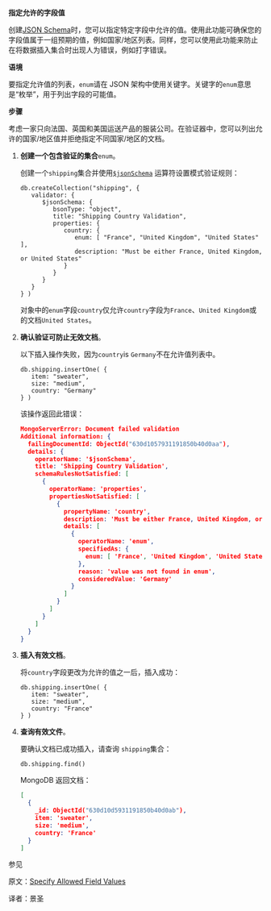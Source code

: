 **指定允许的字段值**

创建[JSON Schema](https://www.mongodb.com/docs/manual/core/schema-validation/specify-json-schema/#std-label-schema-validation-json)时，您可以指定特定字段中允许的值。使用此功能可确保您的字段值属于一组预期的值，例如国家/地区列表。同样，您可以使用此功能来防止在将数据插入集合时出现人为错误，例如打字错误。

**语境**

要指定允许值的列表，`enum`请在 JSON 架构中使用关键字。关键字的`enum`意思是“枚举”，用于列出字段的可能值。

**步骤**

考虑一家只向法国、英国和美国运送产品的服装公司。在验证器中，您可以列出允许的国家/地区值并拒绝指定不同国家/地区的文档。

1. **创建一个包含验证的集合**`enum`。

   创建一个`shipping`集合并使用[`$jsonSchema`](https://www.mongodb.com/docs/manual/reference/operator/query/jsonSchema/#mongodb-query-op.-jsonSchema) 运算符设置模式验证规则：

   ```shell
   db.createCollection("shipping", {
      validator: {
         $jsonSchema: {
            bsonType: "object",
            title: "Shipping Country Validation",
            properties: {
               country: {
                  enum: [ "France", "United Kingdom", "United States" ],
                  description: "Must be either France, United Kingdom, or United States"
               }
            }
         }
      }
   } )
   ```

   对象中的`enum`字段`country`仅允许`country`字段为`France`、`United Kingdom`或的文档`United States`。

2. **确认验证可防止无效文档**。

   以下插入操作失败，因为`country`is `Germany`不在允许值列表中。

   ```shell
   db.shipping.insertOne( {
      item: "sweater",
      size: "medium",
      country: "Germany"
   } )
   ```

   该操作返回此错误：

   ```json
   MongoServerError: Document failed validation
   Additional information: {
     failingDocumentId: ObjectId("630d1057931191850b40d0aa"),
     details: {
       operatorName: '$jsonSchema',
       title: 'Shipping Country Validation',
       schemaRulesNotSatisfied: [
         {
           operatorName: 'properties',
           propertiesNotSatisfied: [
             {
               propertyName: 'country',
               description: 'Must be either France, United Kingdom, or United States',
               details: [
                 {
                   operatorName: 'enum',
                   specifiedAs: {
                     enum: [ 'France', 'United Kingdom', 'United States' ]
                   },
                   reason: 'value was not found in enum',
                   consideredValue: 'Germany'
                 }
               ]
             }
           ]
         }
       ]
     }
   }
   ```

3. **插入有效文档**。

   将`country`字段更改为允许的值之一后，插入成功：

   ```shell
   db.shipping.insertOne( {
      item: "sweater",
      size: "medium",
      country: "France"
   } )
   ```

4. **查询有效文件**。

   要确认文档已成功插入，请查询 `shipping`集合：

   ```shell
   db.shipping.find()
   ```

   MongoDB 返回文档：

   ```json
   [
     {
       _id: ObjectId("630d10d5931191850b40d0ab"),
       item: 'sweater',
       size: 'medium',
       country: 'France'
     }
   ]
   ```

参见

原文：[Specify Allowed Field Values](https://www.mongodb.com/docs/manual/core/schema-validation/specify-json-schema/specify-allowed-field-values/)

译者：景圣

